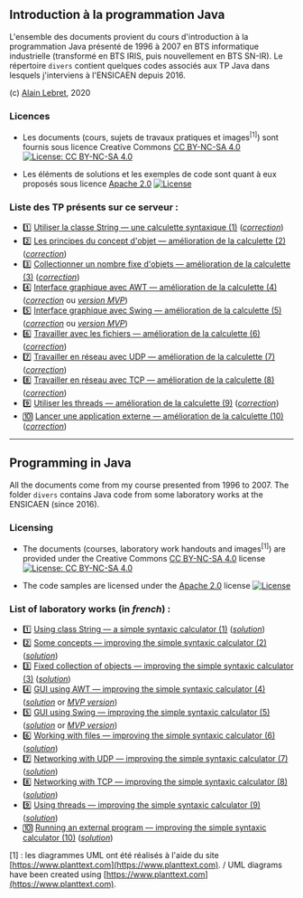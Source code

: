 ## Introduction à la programmation Java

L'ensemble des documents provient du cours d'introduction à la programmation Java présenté de 1996 à 2007 en BTS informatique industrielle (transformé en BTS IRIS, puis nouvellement en BTS SN-IR). Le répertoire `divers` contient quelques codes associés aux TP Java dans lesquels j'interviens à l'ENSICAEN depuis 2016. 

(c) [Alain Lebret](mailto:alain.lebret@ensicaen.fr?subject=[TP%20Java]%20A%20propos%20de%20vos%20TP), 2020 

### Licences

* Les documents (cours, sujets de travaux pratiques et images<sup>[1]</sup>) sont fournis sous licence Creative Commons [CC BY-NC-SA 4.0](https://creativecommons.org/licenses/by-nc-sa/4.0/) [![License: CC BY-NC-SA 4.0](https://img.shields.io/badge/License-CC%20BY--NC--SA%204.0-lightgrey.svg)](http://creativecommons.org/licenses/by-nc-sa/4.0/) 

* Les éléments de solutions et les exemples de code sont quant à eux proposés sous licence [Apache 2.0](http://www.apache.org/licenses/LICENSE-2.0) [![License](https://img.shields.io/badge/License-Apache%202.0-blue.svg)](https://opensource.org/licenses/Apache-2.0)

### Liste des TP présents sur ce serveur : ###
- :one: [Utiliser la classe String &mdash; une calculette syntaxique (1)](sujets/tpjava01.md) (_[correction](correction/corrige_tp01)_)
- :two: [Les principes du concept d'objet &mdash; amélioration de la calculette (2)](sujets/tpjava02.md) (_[correction](correction/corrige_tp02)_)
- :three: [Collectionner un nombre fixe d'objets &mdash; amélioration de la calculette (3)](sujets/tpjava03.md) (_[correction](correction/corrige_tp04)_)
- :four: [Interface graphique avec AWT &mdash; amélioration de la calculette (4)](sujets/tpjava04.md) (_[correction](correction/corrige_tp04)_ ou _[version MVP](correction/corrige_tp04_mvp)_)
- :five: [Interface graphique avec Swing &mdash; amélioration de la calculette (5)](sujets/tpjava05.md) (_[correction](correction/corrige_tp05)_ ou _[version MVP](correction/corrige_tp05_mvp)_)
- :six: [Travailler avec les fichiers &mdash; amélioration de la calculette (6)](sujets/tpjava06.md) (_[correction](correction/corrige_tp06)_)
- :seven: [Travailler en réseau avec UDP &mdash; amélioration de la calculette (7)](sujets/tpjava07.md) (_[correction](correction/corrige_tp07)_)
- :eight: [Travailler en réseau avec TCP &mdash; amélioration de la calculette (8)](sujets/tpjava08.md) (_[correction](correction/corrige_tp08)_)
- :nine: [Utiliser les threads &mdash; amélioration de la calculette (9)](sujets/tpjava09.md) (_[correction](correction/corrige_tp09)_)
- :keycap_ten: [Lancer une application externe &mdash; amélioration de la calculette (10)](sujets/tpjava10.md) (_[correction](correction/corrige_tp10)_)

-----

## Programming in Java

All the documents come from my course presented from 1996 to 2007. The folder ```divers``` contains Java code from some laboratory works at the ENSICAEN (since 2016). 

### Licensing

* The documents (courses, laboratory work handouts and images<sup>[1]</sup>) are provided under the Creative Commons [CC BY-NC-SA 4.0](https://creativecommons.org/licenses/by-nc-sa/4.0/) license [![License: CC BY-NC-SA 4.0](https://img.shields.io/badge/License-CC%20BY--NC--SA%204.0-lightgrey.svg)](http://creativecommons.org/licenses/by-nc-sa/4.0/) 

* The code samples are licensed under the [Apache 2.0](http://www.apache.org/licenses/LICENSE-2.0) license [![License](https://img.shields.io/badge/License-Apache%202.0-blue.svg)](https://opensource.org/licenses/Apache-2.0)

### List of laboratory works (in _french_) : ###
- :one: [Using class String &mdash; a simple syntaxic calculator (1)](sujets/tpjava01.md) (_[solution](correction/corrige_tp01)_)
- :two: [Some concepts &mdash; improving the simple syntaxic calculator (2)](sujets/tpjava02.md) (_[solution](correction/corrige_tp02)_)
- :three: [Fixed collection of objects &mdash; improving the simple syntaxic calculator (3)](sujets/tpjava03.md) (_[solution](correction/corrige_tp03)_)
- :four: [GUI using AWT &mdash; improving the simple syntaxic calculator (4)](sujets/tpjava04.md) (_[solution](correction/corrige_tp04)_ or _[MVP version](correction/corrige_tp04_mvp)_)
- :five: [GUI using Swing &mdash; improving the simple syntaxic calculator (5)](sujets/tpjava05.md) (_[solution](correction/corrige_tp05)_ or _[MVP version](correction/corrige_tp05_mvp)_)
- :six: [Working with files &mdash; improving the simple syntaxic calculator (6)](sujets/tpjava06.md) (_[solution](correction/corrige_tp06)_)
- :seven: [Networking with UDP &mdash; improving the simple syntaxic calculator (7)](sujets/tpjava07.md) (_[solution](correction/corrige_tp07)_)
- :eight: [Networking with TCP &mdash; improving the simple syntaxic calculator (8)](sujets/tpjava08.md) (_[solution](correction/corrige_tp08)_)
- :nine: [Using threads &mdash; improving the simple syntaxic calculator (9)](sujets/tpjava09.md) (_[solution](correction/corrige_tp09)_)
- :keycap_ten: [Running an external program &mdash; improving the simple syntaxic calculator (10)](sujets/tpjava10.md) (_[solution](correction/corrige_tp10)_)


[1] : les diagrammes UML ont été réalisés à l'aide du site [https://www.planttext.com](https://www.planttext.com). /
 UML diagrams have been created using [https://www.planttext.com](https://www.planttext.com).

